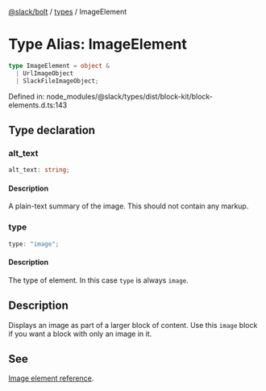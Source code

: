 [@slack/bolt](../../../../index.md) / [types](../index.md) / ImageElement

# Type Alias: ImageElement

```ts
type ImageElement = object & 
  | UrlImageObject
  | SlackFileImageObject;
```

Defined in: node\_modules/@slack/types/dist/block-kit/block-elements.d.ts:143

## Type declaration

### alt\_text

```ts
alt_text: string;
```

#### Description

A plain-text summary of the image. This should not contain any markup.

### type

```ts
type: "image";
```

#### Description

The type of element. In this case `type` is always `image`.

## Description

Displays an image as part of a larger block of content. Use this `image` block if you want a block with
only an image in it.

## See

[Image element reference](https://api.slack.com/reference/block-kit/block-elements#image).
